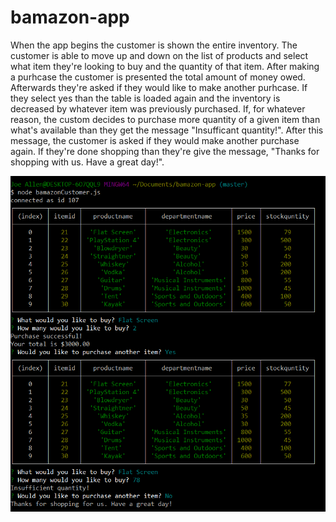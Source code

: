 # bamazon-app

When the app begins the customer is shown the entire inventory. The customer is able to move up and down on the list of products and select what item they're looking to buy and the quantity of that item. After making a purhcase the customer is presented the total amount of money owed. Afterwards they're asked if they would like to make another purhcase. If they select yes than the table is loaded again and the inventory is decreased by whatever item was previously purchased. If, for whatever reason, the custom decides to purchase more quantity of a given item than what's available than they get the message "Insufficant quantity!". After this message, the customer is asked if they would make another purchase again. If they're done shopping than they're give the message, "Thanks for shopping with us. Have a great day!".

![GitHub Logo](img\pic1.png)